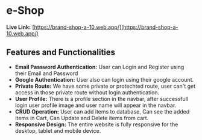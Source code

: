 # e-Shop

**Live Link:** [https://brand-shop-a-10.web.app/](https://brand-shop-a-10.web.app/)

## Features and Functionalities

- **Email Password Authentication:** User can Login and Register using their Email and Password
- **Google Authentication:** User also can login using their google account.
- **Private Route:** We have some private or protechted route, user can't get access in those private route without login authentication.
- **User Profile:** There is a profile section in the navbar, after successfull login user profile image and user name will appear in the navbar.
- **CRUD Operation:** User can add items to database, Can see the added items in Cart, Can Update and Delete items from cart.
- **Responsive Design:** The entire website is fully responsive for the desktop, tablet and mobile device.
